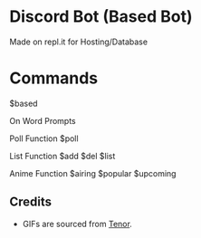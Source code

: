 # Discord Bot (Based Bot)
Made on repl.it for Hosting/Database

# Commands
$based

On Word Prompts

Poll Function
$poll

List Function
$add
$del
$list

Anime Function
$airing
$popular
$upcoming

## Credits
- GIFs are sourced from [Tenor](https://tenor.com).

